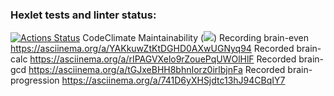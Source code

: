 ### Hexlet tests and linter status:
[![Actions Status](https://github.com/Noxsero26/python-project-lvl1/workflows/hexlet-check/badge.svg)](https://github.com/Noxsero26/python-project-lvl1/actions)
CodeClimate Maintainability (<a href="https://codeclimate.com/github/Noxsero26/python-project-lvl1/maintainability"><img src="https://api.codeclimate.com/v1/badges/d96b10f2386aa33efd54/maintainability" /></a>)
Recording brain-even https://asciinema.org/a/YAKkuwZtKtDGHD0AXwUGNyq94
Recorded brain-calc https://asciinema.org/a/rIPAGVXelo9rZouePqUWOlHlF
Recorded brain-gcd https://asciinema.org/a/tGJxeBHH8bhnIorz0irlbjnFa
Recorded brain-progression https://asciinema.org/a/741D6yXHSjdtc13hJ94CBqIY7
